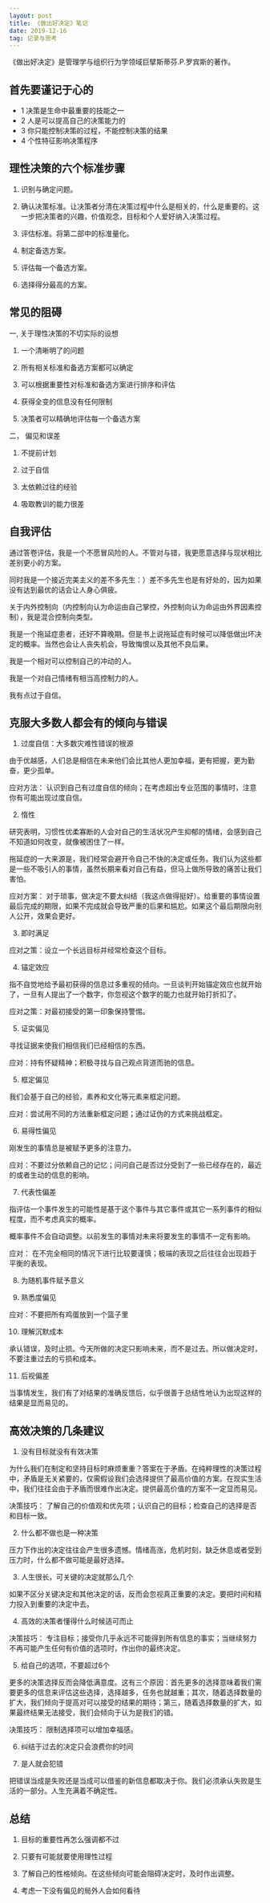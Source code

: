 ```yaml
---
layout: post
title: 《做出好决定》笔记
date: 2019-12-16
tag: 记录与思考
---
```


《做出好决定》是管理学与组织行为学领域巨擘斯蒂芬.P.罗宾斯的著作。

## 首先要谨记于心的

* 1 决策是生命中最重要的技能之一
* 2 人是可以提高自己的决策能力的
* 3 你只能控制决策的过程，不能控制决策的结果
* 4 个性特征影响决策程序

## 理性决策的六个标准步骤

1. 识别与确定问题。

2. 确认决策标准。让决策者分清在决策过程中什么是相关的，什么是重要的。这一步把决策者的兴趣，价值观念，目标和个人爱好纳入决策过程。

3. 评估标准。将第二部中的标准量化。

4. 制定备选方案。

5. 评估每一个备选方案。

6. 选择得分最高的方案。

## 常见的阻碍

一, 关于理性决策的不切实际的设想

1. 一个清晰明了的问题

2. 所有相关标准和备选方案都可以确定

3. 可以根据重要性对标准和备选方案进行排序和评估

4. 获得全变的信息没有任何限制

5. 决策者可以精确地评估每一个备选方案

二， 偏见和误差

1. 不提前计划

2. 过于自信

3. 太依赖过往的经验

4. 吸取教训的能力很差


## 自我评估

通过答卷评估，我是一个不愿冒风险的人。不管对与错，我更愿意选择与现状相比差别更小的方案。

同时我是一个接近完美主义的差不多先生：）差不多先生也是有好处的，因为如果没有达到最优的话会让人身心俱疲。

关于内外控制向（内控制向认为命运由自己掌控，外控制向认为命运由外界因素控制），我是混合控制向类型。

我是一个拖延症患者，还好不算晚期。但是书上说拖延症有时候可以降低做出坏决定的概率。当然也会让人丧失机会，导致悔恨以及其他不良后果。

我是一个相对可以控制自己的冲动的人。

我是一个对自己情绪有相当高控制力的人。

我有点过于自信。

## 克服大多数人都会有的倾向与错误

1. 过度自信：大多数灾难性错误的根源

由于优越感，人们总是相信在未来他们会比其他人更加幸福，更有把握，更为勤奋，更少孤单。

应对方法： 认识到自己有过度自信的倾向；在考虑超出专业范围的事情时，注意你有可能出现过度自信。

2. 惰性

研究表明，习惯性优柔寡断的人会对自己的生活状况产生抑郁的情绪，会感到自己不知道如何改变，就像被困住了一样。

拖延症的一大来源是，我们经常会避开令自己不快的决定或任务。我们认为这些都是一些不吸引人的事情，虽然长期来看对自己有益，但马上做所导致的痛苦让我们害怕。

应对方案： 对于琐事，做决定不要太纠结（我这点做得挺好）。给重要的事情设置最后完成的期限，如果不完成就会导致严重的后果和尴尬。如果这个最后期限向别人公开，效果会更好。

3. 即时满足

应对之策：设立一个长远目标并经常检查这个目标。

4. 锚定效应

指不自觉地给予最初获得的信息过多重视的倾向。一旦谈判开始锚定效应也就开始了，一旦有人提出了一个数字，你忽视这个数字的能力也就开始打折扣了。

应对之策：对最初接受的第一印象保持警惕。

5. 证实偏见

寻找证据来使我们相信我们已经相信的东西。

应对：持有怀疑精神；积极寻找与自己观点背道而驰的信息。

5. 框定偏见

我们会基于自己的经验，素养和文化等元素来框定问题。

应对：尝试用不同的方法重新框定问题；通过证伪的方式来挑战框定。

6. 易得性偏见

刚发生的事情总是被赋予更多的注意力。

应对：不要过分依赖自己的记忆；问问自己是否过分受到了一些已经存在的，最近的或者生动的信息的影响。

7. 代表性偏差

指评估一个事件发生的可能性是基于这个事件与其它事件或其它一系列事件的相似程度，而不考虑真实的概率。

概率事件不会自动调整。以前发生的事情对未来将要发生的事情不一定有影响。

应对： 在不完全相同的情况下进行比较要谨慎；极端的表现之后往往会出现趋于平衡的表现。

8. 为随机事件赋予意义

9. 熟悉度偏见

应对：不要把所有鸡蛋放到一个篮子里

10. 理解沉默成本

承认错误，及时止损。今天所做的决定只影响未来，而不是过去。所以做决定时，不要注重过去的亏损和成本。

11. 后视偏差

当事情发生，我们有了对结果的准确反馈后，似乎很善于总结性地认为出现这样的结果是显而易见的。

## 高效决策的几条建议

1. 没有目标就没有有效决策

为什么我们在制定和坚持目标时麻烦重重？答案在于矛盾。在纯粹理性的决策过程中，矛盾是无关紧要的，仅需假设我们会选择提供了最高价值的方案。在现实生活中，我们往往会由于矛盾而很难作出决定。提供最高价值的方案不一定显而易见。 

决策技巧： 了解自己的价值观和优先项；认识自己的目标；检查自己的选择是否和目标一致。 

2. 什么都不做也是一种决策

压力下作出的决定往往会产生很多遗憾。情绪高涨，危机时刻，缺乏休息或者受到压力时，什么都不做可能是最好选择。 

3. 人生很长，可关键的决定就那么几个

如果不区分关键决定和其他决定的话，反而会忽视真正重要的决定。要把时间和精力投入到重要的决定中去。 

4. 高效的决策者懂得什么时候适可而止

决策技巧： 专注目标；接受你几乎永远不可能得到所有信息的事实；当继续努力不再可能产生任何有价值的选项时，作出你的最终决定。 

5. 给自己的选项，不要超过6个

更多的决策选择反而会降低满意度。这有三个原因：首先更多的选择意味着我们需要更多的信息来评估这些选择，选择越多，任务也就越重；其次，随着选择数量的扩大，我们倾向于提高对可以接受的结果的期待；第三，随着选择数量的扩大，如果最终结果无法接受，我们会倾向于认为是我们的错。 

决策技巧： 限制选择项可以增加幸福感。

6. 纠结于过去的决定只会浪费你的时间

7. 是人就会犯错

把错误当成是失败还是当成可以借鉴的新信息都取决于你。我们必须承认失败是生活的一部分。人生充满着不确定性。

## 总结

1. 目标的重要性再怎么强调都不过

2. 只要有可能就要使用理性过程

3. 了解自己的性格倾向。在这些倾向可能会阻碍决定时，及时作出调整。

4. 考虑一下没有偏见的局外人会如何看待

